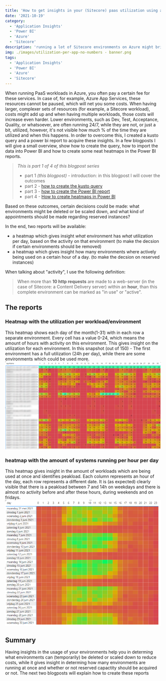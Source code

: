 ```yaml
---
title: 'How to get insights in your (Sitecore) paas utilization using application insights and Power BI - Pt 1 - Overview'
date: '2021-10-19'
category:
  - 'Application Insights'
  - 'Power BI'
  - 'Azure'
  - 'Sitecore'
description: 'running a lot of Sitecore environments on Azure might bring a lot of costs, as the payroll continues 24/7. This blogpost series describes how to get insights in the actual utilization (and waste)'
img: ./images/utilization-per-app-no-numbers - banner.png
tags:
  - 'Application Insights'
  - 'Power BI'
  - 'Azure'
  - 'Sitecore'
---
```


When running PaaS workloads in Azure, you often pay a certain fee for these services. In case of, for example, Azure App Services, these resources cannot be paused, which will net you some costs. When having larger, complexer sets of resources (for example, a Sitecore workload), costs might add up and when having multiple workloads, those costs will increase even harder. Lower environments, such as Dev, Test, Acceptance, Quality, or whatsoever, are often running 24/7, while they are not, or just a bit, utilized, however, it's not visible how much % of the time they are utilized and when this happens. In order to overcome this, I created a kusto query and a power bi report to acquire these insights. In a few blogposts I will give a small overview, show how to create the query, how to import the data into Power BI and how to create some neat heatmaps in the Power BI reports.

> _This is part 1 of 4 of this blogpost series_
>
> - part 1 _(this blogpost)_ - introduction: in this blogpost I will cover the outcomes
> - part 2 - [how to create the kusto query](..\getting-insights-in-your-paas-utilization-using-app-insights-and-power-bi-part-2)
> - part 3 - [how to create the Power BI report](..\getting-insights-in-your-paas-utilization-using-app-insights-and-power-bi-part-3)
> - part 4 - [How to create heatmaps in Power BI](..\getting-insights-in-your-paas-utilization-using-app-insights-and-power-bi-part-4)

Based on these outcomes, certain decisions could be made: what environments might be deleted or be scaled down, and what kind of appointments should be made regarding reserved instances?

In the end, two reports will be available:

- a heatmap which gives insight _what_ environment has _what_ utilization per day, based on the activity on that environment (to make the decsion if certain environments should be removed)
- a heatmap which gives insight how many environments where actively being used on a certain hour of a day. (to make the decsion on reserved instances)

When talking about "activity", I use the following definition:

> When more than **10 http requests** are made to a web-server (in the case of Sitecore: a Content Delivery server) within an **hour**, than this complete environment can be marked as "in use" or "active".

## The reports

### Heatmap with the utilization per workload/environment

This heatmap shows each day of the month(1-31) with in each row a separate environment. Every cell has a value 0-24, which means the amount of hours with activity on this environment. This gives insight on the utilization for each environment. In this snapshot (out of 150) - The first environment has a full utilization (24h per day), while there are some environments which could be used more.
![](./images/utilization-per-app-with-numbers-1.png)

### heatmap with the amount of systems running per hour per day

This heatmap gives insight in the amount of workloads which are being used at once and identifies peakload. Each column represents an hour of the day, each row represents a different date. It is (as expected) clearly visible that there is a peakload between 7 and 14h on weekdays and there is almost no activity before and after these hours, during weekends and on fridays.
![](./images/number-of-systems-per-hour-per-day-no-numbers.png)

## Summary

Having insights in the usage of your environments help you in determing what environments can (temporarily) be deleted or scaled down to reduce costs, while it gives insight in determing how many environments are running at once and whether or not reserved capactity should be acquired or not. The next two blogposts will explain how to create these reports
